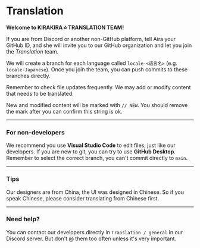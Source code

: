 # Translation

**Welcome to KIRAKIRA☆TRANSLATION TEAM!**

If you are from Discord or another non-GitHub platform, tell Aira your GitHub ID, and she will invite you to our GitHub organization and let you join the *Translation* team.

We will create a branch for each language called `locale-<语言名>` (e.g. `locale-Japanese`). Once you join the team, you can push commits to these branches directly.

Remember to check file updates frequently. We may add or modify content that needs to be translated.

New and modified content will be marked with `// NEW`. You should remove the mark after you can confirm this string is ok.

---

### For non-developers

We recommend you use **Visual Studio Code** to edit files, just like our developers. If you are new to git, you can try to use **GitHub Desktop**. Remember to select the correct branch, you can't commit directly to `main`.

---

### Tips

Our designers are from China, the UI was designed in Chinese. So if you speak Chinese, please consider translating from Chinese first.

---

### Need help?

You can contact our developers directly in `Translation / general` in our Discord server. But don't @ them too often unless it's very important.
